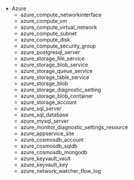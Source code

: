 - Azure
  - azure_compute_networkinterface
  - azure_compute_vm
  - azure_compute_virtual_network
  - azure_compute_subnet
  - azure_compute_disk
  - azure_compute_security_group
  - azure_postgresql_server
  - azure_storage_file_service
  - azure_storage_blob_service
  - azure_storage_queue_service
  - azure_storage_table_service
  - azure_storage_blob
  - azure_storage_diagnostic_setting
  - azure_storage_blob_container
  - azure_storage_account
  - azure_sql_server
  - azure_sql_database
  - azure_mysql_server
  - azure_monitor_diagnostic_settings_resource
  - azure_appservice_site
  - azure_cosmosdb_account
  - azure_cosmosdb_sqldb
  - azure_cosmosdb_mongodb
  - azure_keyvault_vault
  - azure_keyvault_key
  - azure_network_watcher_flow_log
